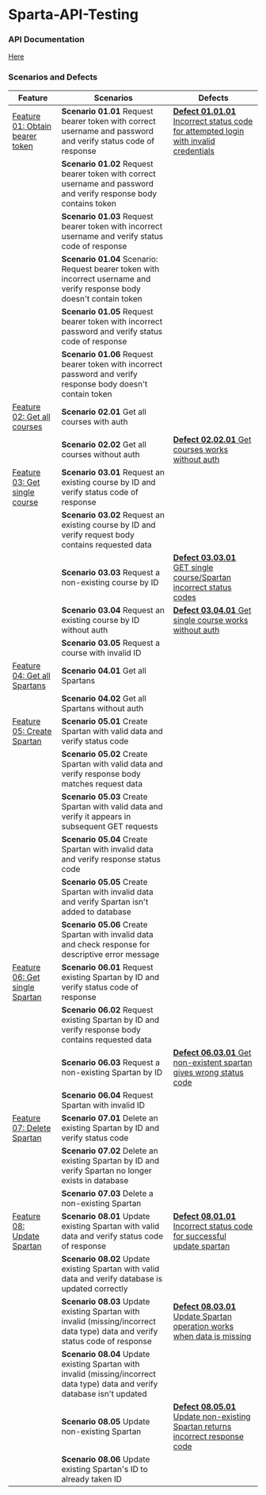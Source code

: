 # Sparta-API-Testing

### API Documentation 
[Here](https://spartaacademyapi20240530152521.azurewebsites.net/swagger/index.html)

### Scenarios and Defects 

| Feature                                                                                                              | Scenarios                                                                                                                     | Defects                                                                                                                                                                     |
|----------------------------------------------------------------------------------------------------------------------|-------------------------------------------------------------------------------------------------------------------------------|-----------------------------------------------------------------------------------------------------------------------------------------------------------------------------|
| [Feature 01: Obtain bearer token](https://github.com/users/OwenGraham/projects/3/views/1?pane=issue&itemId=70739945) | **Scenario 01.01** Request bearer token with correct username and password and verify status code of response                 | [**Defect 01.01.01** Incorrect status code for attempted login with invalid credentials](https://github.com/users/OwenGraham/projects/3/views/1?pane=issue&itemId=71538795) |
|                                                                                                                      | **Scenario 01.02** Request bearer token with correct username and password and verify response body contains token            |                                                                                                                                                                             |
|                                                                                                                      | **Scenario 01.03** Request bearer token with incorrect username and verify status code of response                            |                                                                                                                                                                             |
|                                                                                                                      | **Scenario 01.04** Scenario: Request bearer token with incorrect username and verify response body doesn't contain token      |                                                                                                                                                                             |
|                                                                                                                      | **Scenario 01.05** Request bearer token with incorrect password and verify status code of response                            |                                                                                                                                                                             |
|                                                                                                                      | **Scenario 01.06** Request bearer token with incorrect password and verify response body doesn't contain token                |                                                                                                                                                                             |
| [Feature 02: Get all courses](https://github.com/users/OwenGraham/projects/3/views/1?pane=issue&itemId=69844535)     | **Scenario 02.01** Get all courses with auth                                                                                  |                                                                                                                                                                             |
|                                                                                                                      | **Scenario 02.02** Get all courses without auth                                                                               | [**Defect 02.02.01** Get courses works without auth](https://github.com/users/OwenGraham/projects/3/views/1?pane=issue&itemId=70913493)                                     |
| [Feature 03: Get single course](https://github.com/users/OwenGraham/projects/3/views/1?pane=issue&itemId=69846640)   | **Scenario 03.01** Request an existing course by ID and verify status code of response                                        |                                                                                                                                                                             |
|                                                                                                                      | **Scenario 03.02** Request an existing course by ID and verify request body contains requested data                           |                                                                                                                                                                             |
|                                                                                                                      | **Scenario 03.03** Request a non-existing course by ID                                                                        | [**Defect 03.03.01** GET single course/Spartan incorrect status codes](https://github.com/users/OwenGraham/projects/3/views/1?pane=issue&itemId=70727771)                   | 
|                                                                                                                      | **Scenario 03.04** Request an existing course by ID without auth                                                              | [**Defect 03.04.01** Get single course works without auth](https://github.com/users/OwenGraham/projects/3/views/1?pane=issue&itemId=70928717)                               |
|                                                                                                                      | **Scenario 03.05** Request a course with invalid ID                                                                           |                                                                                                                                                                             |
| [Feature 04: Get all Spartans](https://github.com/users/OwenGraham/projects/3/views/1?pane=issue&itemId=69847293)    | **Scenario 04.01** Get all Spartans                                                                                           |                                                                                                                                                                             |
|                                                                                                                      | **Scenario 04.02** Get all Spartans without auth                                                                              |                                                                                                                                                                             |
| [Feature 05: Create Spartan](https://github.com/users/OwenGraham/projects/3/views/1?pane=issue&itemId=69848274)      | **Scenario 05.01** Create Spartan with valid data and verify status code                                                      |                                                                                                                                                                             |
|                                                                                                                      | **Scenario 05.02** Create Spartan with valid data and verify response body matches request data                               |                                                                                                                                                                             | 
|                                                                                                                      | **Scenario 05.03** Create Spartan with valid data and verify it appears in subsequent GET requests                            |                                                                                                                                                                             |
|                                                                                                                      | **Scenario 05.04** Create Spartan with invalid data and verify response status code                                           |                                                                                                                                                                             |
|                                                                                                                      | **Scenario 05.05** Create Spartan with invalid data and verify Spartan isn't added to database                                |                                                                                                                                                                             | 
|                                                                                                                      | **Scenario 05.06** Create Spartan with invalid data and check response for descriptive error message                          |                                                                                                                                                                             |
| [Feature 06: Get single Spartan](https://github.com/users/OwenGraham/projects/3/views/1?pane=issue&itemId=69847788)  | **Scenario 06.01** Request existing Spartan by ID and verify status code of response                                          |                                                                                                                                                                             |
|                                                                                                                      | **Scenario 06.02** Request existing Spartan by ID and verify response body contains requested data                            |                                                                                                                                                                             |
|                                                                                                                      | **Scenario 06.03** Request a non-existing Spartan by ID                                                                       | [**Defect 06.03.01**  Get non-existent spartan gives wrong status code](https://github.com/users/OwenGraham/projects/3/views/1?pane=issue&itemId=71546886)                  |
|                                                                                                                      | **Scenario 06.04** Request Spartan with invalid ID                                                                            |                                                                                                                                                                             |
| [Feature 07: Delete Spartan](https://github.com/users/OwenGraham/projects/3/views/1?pane=issue&itemId=70436057)      | **Scenario 07.01** Delete an existing Spartan by ID and verify status code                                                    |                                                                                                                                                                             | 
|                                                                                                                      | **Scenario 07.02** Delete an existing Spartan by ID and verify Spartan no longer exists in database                           |                                                                                                                                                                             | 
|                                                                                                                      | **Scenario 07.03** Delete a non-existing Spartan                                                                              |                                                                                                                                                                             |
| [Feature 08: Update Spartan](https://github.com/users/OwenGraham/projects/3/views/1?pane=issue&itemId=70439384)      | **Scenario 08.01** Update existing Spartan with valid data and verify status code of response                                 | [**Defect 08.01.01** Incorrect status code for successful update spartan](https://github.com/users/OwenGraham/projects/3/views/1?pane=issue&itemId=71392292)                |
|                                                                                                                      | **Scenario 08.02** Update existing Spartan with valid data and verify database is updated correctly                           |                                                                                                                                                                             |
|                                                                                                                      | **Scenario 08.03** Update existing Spartan with invalid (missing/incorrect data type) data and verify status code of response | [**Defect 08.03.01** Update Spartan operation works when data is missing](https://github.com/users/OwenGraham/projects/3/views/1?pane=issue&itemId=71394609)                | 
|                                                                                                                      | **Scenario 08.04** Update existing Spartan with invalid (missing/incorrect data type) data and verify database isn't updated  |                                                                                                                                                                             | 
|                                                                                                                      | **Scenario 08.05** Update non-existing Spartan                                                                                | [**Defect 08.05.01** Update non-existing Spartan returns incorrect response code](https://github.com/users/OwenGraham/projects/3/views/1?pane=issue&itemId=71396210)        |
|                                                                                                                      | **Scenario 08.06** Update existing Spartan's ID to already taken ID                                                           |                                                                                                                                                                             |
